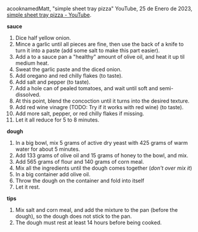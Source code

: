 acooknamedMatt, "simple sheet tray pizza" YouTube, 25 de Enero de 2023, [simple sheet tray pizza - YouTube](https://youtu.be/w3qNLVU_DIo).

**sauce**

1. Dice half yellow onion.
2. Mince a garlic until all pieces are fine, then use the back of a knife to turn it into a paste (add some salt to make this part easier).
3. Add a to a sauce pan a "healthy" amount of olive oil, and heat it up til medium heat.
4. Sweat the garlic paste and the diced onion.
5. Add oregano and red chilly flakes (to taste).
6. Add salt and pepper (to taste).
7. Add a hole can of pealed tomatoes, and wait until soft and semi-dissolved. 
8. At this point, blend the concoction until it turns into the desired texture.
9. Add red wine vinagre (TODO: Try if it works with red wine) (to taste).
10. Add more salt, pepper, or red chilly flakes if missing.
11. Let it all reduce for 5 to 8 minutes.

**dough**

1. In a big bowl, mix 5 grams of active dry yeast with 425 grams of warm water for about 5 minutes.
2. Add 133 grams of olive oil and 15 grams of honey to the bowl, and mix.
3. Add 565 grams of flour and 140 grams of corn meal.
4. Mix all the ingredients until the dough comes together (*don't over mix it*)
5. In a big container add olive oil.
6. Throw the dough on the container and fold into itself 
7. Let it rest.

**tips**

1. Mix salt and corn meal, and add the mixture to the pan (before the dough), so the dough does not stick to the pan.
2. The dough must rest at least 14 hours before being cooked.
